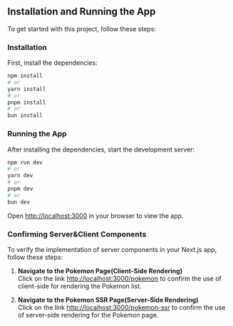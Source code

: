 ## Installation and Running the App

To get started with this project, follow these steps:

### Installation

First, install the dependencies:

```bash
npm install
# or
yarn install
# or
pnpm install
# or
bun install
```

### Running the App

After installing the dependencies, start the development server:

```bash
npm run dev
# or
yarn dev
# or
pnpm dev
# or
bun dev
```

Open [http://localhost:3000](http://localhost:3000) in your browser to view the app.

### Confirming Server&Client Components

To verify the implementation of server components in your Next.js app, follow these steps:

1. **Navigate to the Pokemon Page(Client-Side Rendering)**  
   Click on the link [http://localhost:3000/pokemon](http://localhost:3000/pokemon) to confirm the use of client-side for rendering the Pokemon list.

2. **Navigate to the Pokemon SSR Page(Server-Side Rendering)**  
   Click on the link [http://localhost:3000/pokemon-ssr](http://localhost:3000/pokemon-ssr) to confirm the use of server-side rendering for the Pokemon page.
